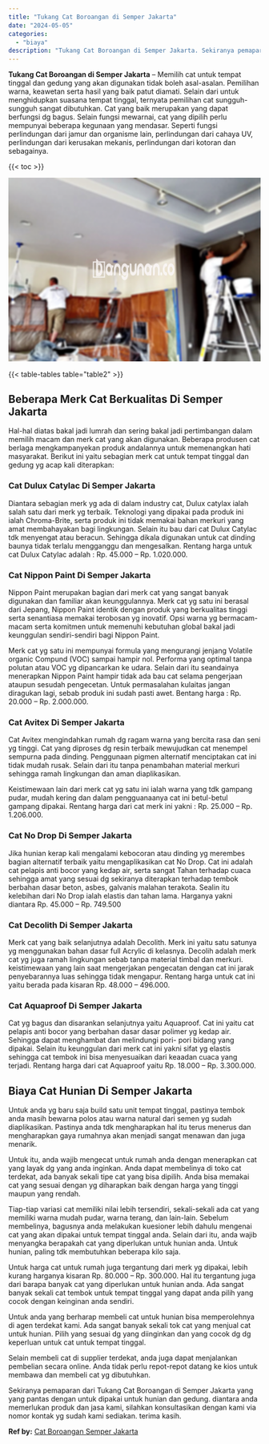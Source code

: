 ```yaml
---
title: "Tukang Cat Boroangan di Semper Jakarta"
date: "2024-05-05"
categories: 
  - "biaya"
description: "Tukang Cat Boroangan di Semper Jakarta. Sekiranya pemaparan dari Tukang Cat Boroangan di Semper Jakarta yang yang pantas dengan untuk dipakai untuk hunian da..."
---
```


**Tukang Cat Boroangan di Semper Jakarta** – Memilih cat untuk tempat tinggal dan gedung yang akan digunakan tidak boleh asal-asalan. Pemilihan warna, keawetan serta hasil yang baik patut diamati. Selain dari untuk menghidupkan suasana tempat tinggal, ternyata pemilihan cat sungguh-sungguh sangat dibutuhkan. Cat yang baik merupakan yang dapat berfungsi dg bagus. Selain fungsi mewarnai, cat yang dipilih perlu mempunyai beberapa kegunaan yang mendasar. Seperti fungsi perlindungan dari jamur dan organisme lain, perlindungan dari cahaya UV, perlindungan dari kerusakan mekanis, perlindungan dari kotoran dan sebagainya.

{{< toc >}}

![Tukang Cat Boroangan di Semper Jakarta](/images/jasa-cat-murah27.png)

{{< table-tables table="table2" >}}

## Beberapa Merk Cat Berkualitas Di Semper Jakarta

Hal-hal diatas bakal jadi lumrah dan sering bakal jadi pertimbangan dalam memilih macam dan merk cat yang akan digunakan. Beberapa produsen cat berlaga mengkampanyekan produk andalannya untuk memenangkan hati masyarakat. Berikut ini yaitu sebagian merk cat untuk tempat tinggal dan gedung yg acap kali diterapkan:

### Cat Dulux Catylac Di Semper Jakarta

Diantara sebagian merk yg ada di dalam industry cat, Dulux catylax ialah salah satu dari merk yg terbaik. Teknologi yang dipakai pada produk ini ialah Chroma-Brite, serta produk ini tidak memakai bahan merkuri yang amat membahayakan bagi lingkungan. Selain itu bau dari cat Dulux Catylac tdk menyengat atau beracun. Sehingga dikala digunakan untuk cat dinding baunya tidak terlalu mengganggu dan mengesalkan. Rentang harga untuk cat Dulux Catylac adalah : Rp. 45.000 – Rp. 1.020.000.

### Cat Nippon Paint Di Semper Jakarta

Nippon Paint merupakan bagian dari merk cat yang sangat banyak digunakan dan familiar akan keunggulannya. Merk cat yg satu ini berasal dari Jepang, Nippon Paint identik dengan produk yang berkualitas tinggi serta senantiasa memakai terobosan yg inovatif. Opsi warna yg bermacam-macam serta komitmen untuk memenuhi kebutuhan global bakal jadi keunggulan sendiri-sendiri bagi Nippon Paint.

Merk cat yg satu ini mempunyai formula yang mengurangi jenjang Volatile organic Compund (VOC) sampai hampir nol. Performa yang optimal tanpa polutan atau VOC yg dipancarkan ke udara. Selain dari itu seandainya menerapkan Nippon Paint hampir tidak ada bau cat selama pengerjaan ataupun sesudah pengecetan. Untuk permasalahan kulaitas jangan diragukan lagi, sebab produk ini sudah pasti awet. Bentang harga : Rp. 20.000 – Rp. 2.000.000.

### Cat Avitex Di Semper Jakarta

Cat Avitex mengindahkan rumah dg ragam warna yang bercita rasa dan seni yg tinggi. Cat yang diproses dg resin terbaik mewujudkan cat menempel sempurna pada dinding. Penggunaan pigmen alternatif menciptakan cat ini tidak mudah rusak. Selain dari itu tanpa penambahan material merkuri sehingga ramah lingkungan dan aman diaplikasikan.

Keistimewaan lain dari merk cat yg satu ini ialah warna yang tdk gampang pudar, mudah kering dan dalam pengguanaanya cat ini betul-betul gampang dipakai. Rentang harga dari cat merk ini yakni : Rp. 25.000 – Rp. 1.206.000.

### Cat No Drop Di Semper Jakarta

Jika hunian kerap kali mengalami kebocoran atau dinding yg merembes bagian alternatif terbaik yaitu mengaplikasikan cat No Drop. Cat ini adalah cat pelapis anti bocor yang kedap air, serta sangat Tahan terhadap cuaca sehingga amat yang sesuai dg sekiranya diterapkan terhadap tembok berbahan dasar beton, asbes, galvanis malahan terakota. Sealin itu kelebihan dari No Drop ialah elastis dan tahan lama. Harganya yakni diantara Rp. 45.000 – Rp. 749.500

### Cat Decolith Di Semper Jakarta

Merk cat yang baik selanjutnya adalah Decolith. Merk ini yaitu satu satunya yg menggunakan bahan dasar full Acrylic di kelasnya. Decolih adalah merk cat yg juga ramah lingkungan sebab tanpa material timbal dan merkuri. keistimewaan yang lain saat mengerjakan pengecatan dengan cat ini jarak penyebarannya luas sehingga tidak mengapur. Rentang harga untuk cat ini yaitu berada pada kisaran Rp. 48.000 – 496.000.

### Cat Aquaproof Di Semper Jakarta

Cat yg bagus dan disarankan selanjutnya yaitu Aquaproof. Cat ini yaitu cat pelapis anti bocor yang berbahan dasar dasar polimer yg kedap air. Sehingga dapat menghambat dan melindungi pori- pori bidang yang dipakai. Selain itu keunggulan dari merk cat ini yakni sifat yg elastis sehingga cat tembok ini bisa menyesuaikan dari keaadan cuaca yang terjadi. Rentang harga dari cat Aquaproof yaitu Rp. 18.000 – Rp. 3.300.000.

## Biaya Cat Hunian Di Semper Jakarta

Untuk anda yg baru saja build satu unit tempat tinggal, pastinya tembok anda masih bewarna polos atau warna natural dari semen yg sudah diaplikasikan. Pastinya anda tdk mengharapkan hal itu terus menerus dan mengharapkan gaya rumahnya akan menjadi sangat menawan dan juga menarik.

Untuk itu, anda wajib mengecat untuk rumah anda dengan menerapkan cat yang layak dg yang anda inginkan. Anda dapat membelinya di toko cat terdekat, ada banyak sekali tipe cat yang bisa dipilih. Anda bisa memakai cat yang sesuai dengan yg diharapkan baik dengan harga yang tinggi maupun yang rendah.

Tiap-tiap variasi cat memiliki nilai lebih tersendiri, sekali-sekali ada cat yang memiliki warna mudah pudar, warna terang, dan lain-lain. Sebelum membelinya, bagusnya anda melakukan kuesioner lebih dahulu mengenai cat yang akan dipakai untuk tempat tinggal anda. Selain dari itu, anda wajib menyangka berapakah cat yang diperlukan untuk hunian anda. Untuk hunian, paling tdk membutuhkan beberapa kilo saja.

Untuk harga cat untuk rumah juga tergantung dari merk yg dipakai, lebih kurang harganya kisaran Rp. 80.000 – Rp. 300.000. Hal itu tergantung juga dari barapa banyak cat yang diperlukan untuk hunian anda. Ada sangat banyak sekali cat tembok untuk tempat tinggal yang dapat anda pilih yang cocok dengan keinginan anda sendiri.

Untuk anda yang berharap membeli cat untuk hunian bisa memperolehnya di agen terdekat kami. Ada sangat banyak sekali tok cat yang menjual cat untuk hunian. Pilih yang sesuai dg yang diinginkan dan yang cocok dg dg keperluan untuk cat untuk tempat tinggal.

Selain membeli cat di supplier terdekat, anda juga dapat menjalankan pembelian secara online. Anda tidak perlu repot-repot datang ke kios untuk membawa dan membeli cat yg dibutuhkan.

Sekiranya pemaparan dari Tukang Cat Boroangan di Semper Jakarta yang yang pantas dengan untuk dipakai untuk hunian dan gedung. diantara anda memerlukan produk dan jasa kami, silahkan konsultasikan dengan kami via nomor kontak yg sudah kami sediakan. terima kasih.

**Ref by:** [Cat Boroangan Semper Jakarta](https://id.wikipedia.org/wiki/Cat)
